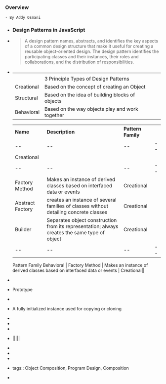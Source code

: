 ### Overview
	- By Addy Osmani
- ### Design Patterns in JavaScript
- > A design pattern names, abstracts, and identifies the key aspects of a common design structure that make it useful for creating a reusable object-oriented design. The design pattern identifies the participating classes and their instances, their roles and collaborations, and the distribution of responsibilities.
- |||||
  |--|--|--|--|
  |||||
  ||3 Principle Types of Design Patterns|||
  |Creational|Based on the concept of creating an Object|||
  |Structural|Based on the idea of building blocks of objects|||
  |Behavioral|Based on the way objects play and work together|||
  
  |||||
  |--|--|--|--|
  |**Name**|**Description**|**Pattern Family**|
  |--|--|--|--|
  |Creational |
  |--|--|--|--|
  | Factory Method | Makes an instance of derived classes based on interfaced data or events | Creational||
  | Abstract Factory | creates an instance of several families of classes without detailing concrete classes | Creational||
  | Builder | Separates object construction from its representation; always creates the same type of object | Creational ||
  |--|--|--|--|
  Pattern Family Behavioral
  | Factory Method | Makes an instance of derived classes based on interfaced data or events | Creational||
-
- Prototype
-
- A fully initialized instance used for copying or cloning
-
-
-
- |||||
-
-
-
- tags:: Object Composition, Program Design, Composition
-
